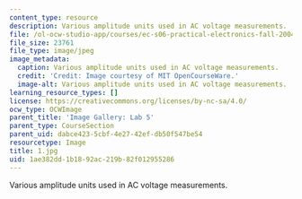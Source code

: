 ```yaml
---
content_type: resource
description: Various amplitude units used in AC voltage measurements.
file: /ol-ocw-studio-app/courses/ec-s06-practical-electronics-fall-2004/1ae382dd1b1892ac219b82f012955286_1.jpg
file_size: 23761
file_type: image/jpeg
image_metadata:
  caption: Various amplitude units used in AC voltage measurements.
  credit: 'Credit: Image courtesy of MIT OpenCourseWare.'
  image-alt: Various amplitude units used in AC voltage measurements.
learning_resource_types: []
license: https://creativecommons.org/licenses/by-nc-sa/4.0/
ocw_type: OCWImage
parent_title: 'Image Gallery: Lab 5'
parent_type: CourseSection
parent_uid: dabce423-5cbf-4e27-42ef-db50f547be54
resourcetype: Image
title: 1.jpg
uid: 1ae382dd-1b18-92ac-219b-82f012955286
---
```

Various amplitude units used in AC voltage measurements.